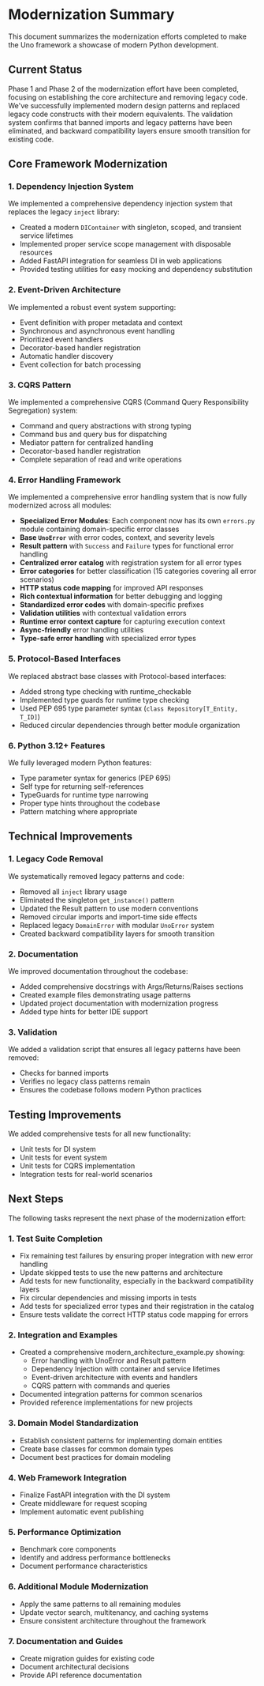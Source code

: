# Modernization Summary

This document summarizes the modernization efforts completed to make the Uno framework a showcase of modern Python development.

## Current Status

Phase 1 and Phase 2 of the modernization effort have been completed, focusing on establishing the core architecture and removing legacy code. We've successfully implemented modern design patterns and replaced legacy code constructs with their modern equivalents. The validation system confirms that banned imports and legacy patterns have been eliminated, and backward compatibility layers ensure smooth transition for existing code.

## Core Framework Modernization

### 1. Dependency Injection System

We implemented a comprehensive dependency injection system that replaces the legacy `inject` library:

- Created a modern `DIContainer` with singleton, scoped, and transient service lifetimes
- Implemented proper service scope management with disposable resources
- Added FastAPI integration for seamless DI in web applications
- Provided testing utilities for easy mocking and dependency substitution

### 2. Event-Driven Architecture 

We implemented a robust event system supporting:

- Event definition with proper metadata and context
- Synchronous and asynchronous event handling
- Prioritized event handlers
- Decorator-based handler registration
- Automatic handler discovery
- Event collection for batch processing

### 3. CQRS Pattern

We implemented a comprehensive CQRS (Command Query Responsibility Segregation) system:

- Command and query abstractions with strong typing
- Command bus and query bus for dispatching
- Mediator pattern for centralized handling
- Decorator-based handler registration
- Complete separation of read and write operations

### 4. Error Handling Framework

We implemented a comprehensive error handling system that is now fully modernized across all modules:

- **Specialized Error Modules**: Each component now has its own `errors.py` module containing domain-specific error classes
- **Base `UnoError`** with error codes, context, and severity levels
- **Result pattern** with `Success` and `Failure` types for functional error handling
- **Centralized error catalog** with registration system for all error types
- **Error categories** for better classification (15 categories covering all error scenarios)
- **HTTP status code mapping** for improved API responses
- **Rich contextual information** for better debugging and logging
- **Standardized error codes** with domain-specific prefixes
- **Validation utilities** with contextual validation errors
- **Runtime error context capture** for capturing execution context
- **Async-friendly** error handling utilities
- **Type-safe error handling** with specialized error types

### 5. Protocol-Based Interfaces

We replaced abstract base classes with Protocol-based interfaces:

- Added strong type checking with runtime_checkable
- Implemented type guards for runtime type checking
- Used PEP 695 type parameter syntax (`class Repository[T_Entity, T_ID]`)
- Reduced circular dependencies through better module organization

### 6. Python 3.12+ Features

We fully leveraged modern Python features:

- Type parameter syntax for generics (PEP 695)
- Self type for returning self-references
- TypeGuards for runtime type narrowing
- Proper type hints throughout the codebase
- Pattern matching where appropriate

## Technical Improvements

### 1. Legacy Code Removal

We systematically removed legacy patterns and code:

- Removed all `inject` library usage
- Eliminated the singleton `get_instance()` pattern
- Updated the Result pattern to use modern conventions
- Removed circular imports and import-time side effects
- Replaced legacy `DomainError` with modular `UnoError` system
- Created backward compatibility layers for smooth transition

### 2. Documentation

We improved documentation throughout the codebase:

- Added comprehensive docstrings with Args/Returns/Raises sections
- Created example files demonstrating usage patterns
- Updated project documentation with modernization progress
- Added type hints for better IDE support

### 3. Validation

We added a validation script that ensures all legacy patterns have been removed:

- Checks for banned imports
- Verifies no legacy class patterns remain
- Ensures the codebase follows modern Python practices

## Testing Improvements

We added comprehensive tests for all new functionality:

- Unit tests for DI system
- Unit tests for event system
- Unit tests for CQRS implementation
- Integration tests for real-world scenarios

## Next Steps

The following tasks represent the next phase of the modernization effort:

### 1. Test Suite Completion

- Fix remaining test failures by ensuring proper integration with new error handling
- Update skipped tests to use the new patterns and architecture
- Add tests for new functionality, especially in the backward compatibility layers
- Fix circular dependencies and missing imports in tests
- Add tests for specialized error types and their registration in the catalog
- Ensure tests validate the correct HTTP status code mapping for errors

### 2. Integration and Examples

- Created a comprehensive modern_architecture_example.py showing:
  - Error handling with UnoError and Result pattern
  - Dependency Injection with container and service lifetimes
  - Event-driven architecture with events and handlers
  - CQRS pattern with commands and queries
- Documented integration patterns for common scenarios
- Provided reference implementations for new projects

### 3. Domain Model Standardization

- Establish consistent patterns for implementing domain entities
- Create base classes for common domain types
- Document best practices for domain modeling

### 4. Web Framework Integration

- Finalize FastAPI integration with the DI system
- Create middleware for request scoping
- Implement automatic event publishing

### 5. Performance Optimization

- Benchmark core components
- Identify and address performance bottlenecks
- Document performance characteristics

### 6. Additional Module Modernization

- Apply the same patterns to all remaining modules
- Update vector search, multitenancy, and caching systems
- Ensure consistent architecture throughout the framework

### 7. Documentation and Guides

- Create migration guides for existing code
- Document architectural decisions
- Provide API reference documentation